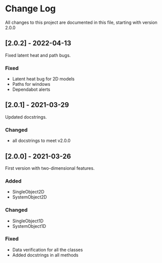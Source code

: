 # Change Log
All changes to this project are documented in this file, starting with version 2.0.0


## [2.0.2] - 2022-04-13

Fixed latent heat and path bugs.

### Fixed
- Latent heat bug for 2D models
- Paths for windows
- Dependabot alerts


## [2.0.1] - 2021-03-29

Updated docstrings.

### Changed
- all docstrings to meet v2.0.0


## [2.0.0] - 2021-03-26

First version with two-dimensional features.

### Added
- SingleObject2D
- SystemObject2D

### Changed
- SingleObject1D
- SystemObject1D

### Fixed
- Data verification for all the classes
- Added docstrings in all methods
